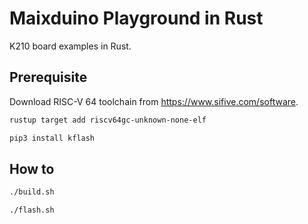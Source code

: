 # Maixduino Playground in Rust

K210 board examples in Rust.

## Prerequisite

Download RISC-V 64 toolchain from <https://www.sifive.com/software>.

```sh
rustup target add riscv64gc-unknown-none-elf

pip3 install kflash
```

## How to

```sh
./build.sh

./flash.sh
```

